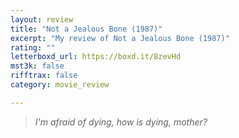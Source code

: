 ```yaml
---
layout: review
title: "Not a Jealous Bone (1987)"
excerpt: "My review of Not a Jealous Bone (1987)"
rating: ""
letterboxd_url: https://boxd.it/8zevHd
mst3k: false
rifftrax: false
category: movie_review

---
```


<blockquote><i>I'm afraid of dying, how is dying, mother?</i></blockquote>